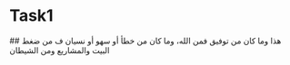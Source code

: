 <h1> Task1 </h1> 
## هذا وما كان من توفيق فمن الله، وما كان من خطأ أو سهو أو نسيان ف من ضغط البيت والمشاريع ومن الشيطان
